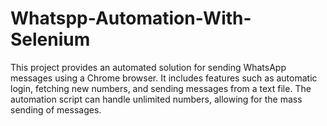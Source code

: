 # Whatspp-Automation-With-Selenium
This project provides an automated solution for sending WhatsApp messages using a Chrome browser. It includes features such as automatic login, fetching new numbers, and sending messages from a text file. The automation script can handle unlimited numbers, allowing for the mass sending of messages.
